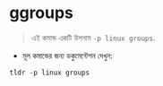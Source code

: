# ggroups

> এই কমান্ড একটি উপনাম `-p linux groups`.

- মূল কমান্ডের জন্য ডকুমেন্টেশন দেখুন:

`tldr -p linux groups`
